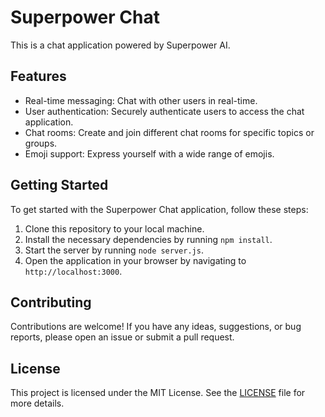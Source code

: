 # Superpower Chat

This is a chat application powered by Superpower AI.

## Features

- Real-time messaging: Chat with other users in real-time.
- User authentication: Securely authenticate users to access the chat application.
- Chat rooms: Create and join different chat rooms for specific topics or groups.
- Emoji support: Express yourself with a wide range of emojis.

## Getting Started

To get started with the Superpower Chat application, follow these steps:

1. Clone this repository to your local machine.
2. Install the necessary dependencies by running `npm install`.
3. Start the server by running `node server.js`.
4. Open the application in your browser by navigating to `http://localhost:3000`.

## Contributing

Contributions are welcome! If you have any ideas, suggestions, or bug reports, please open an issue or submit a pull request.

## License

This project is licensed under the MIT License. See the [LICENSE](LICENSE) file for more details.